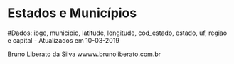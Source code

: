 # Estados e Municípios
#Dados: ibge,	municipio,	latitude,	longitude,	cod_estado,	estado,	uf,	regiao e capital - Atualizados em 10-03-2019

Bruno Liberato da Silva
wwww.brunoliberato.com.br
